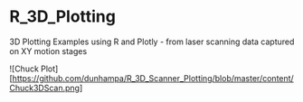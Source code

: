 # R_3D_Plotting
3D Plotting Examples using R and Plotly - from laser scanning data captured on XY motion stages

![Chuck Plot][https://github.com/dunhampa/R_3D_Scanner_Plotting/blob/master/content/Chuck3DScan.png]

